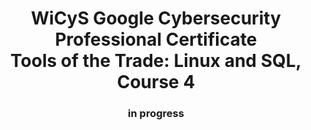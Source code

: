 <h1 align="center">WiCyS Google Cybersecurity Professional Certificate<br>
Tools of the Trade: Linux and SQL, Course 4</h1>
<h3 align="center">in progress</h3>
